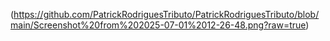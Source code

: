 (https://github.com/PatrickRodriguesTributo/PatrickRodriguesTributo/blob/main/Screenshot%20from%202025-07-01%2012-26-48.png?raw=true)
